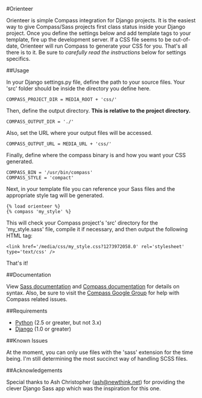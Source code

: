 #Orienteer

Orienteer is simple Compass integration for Django projects. It is the easiest 
way to give Compass/Sass projects first class status inside your Django 
project. Once you define the settings below and add template tags to your
template, fire up the development server. If a CSS file seems to be 
out-of-date, Orienteer will run Compass to generate your CSS for you. That's
all there is to it. Be sure to *carefully read the instructions* below for 
settings specifics.


##Usage

In your Django settings.py file, define the path to your source files. Your 
'src' folder should be inside the directory you define here.

    COMPASS_PROJECT_DIR = MEDIA_ROOT + 'css/'
    
Then, define the output directory. **This is relative to the project directory.**

    COMPASS_OUTPUT_DIR = './'

Also, set the URL where your output files will be accessed.

    COMPASS_OUTPUT_URL = MEDIA_URL + 'css/'

Finally, define where the compass binary is and how you want your CSS generated.

    COMPASS_BIN = '/usr/bin/compass'
    COMPASS_STYLE = 'compact'

Next, in your template file you can reference your Sass files and the appropriate
style tag will be generated.

    {% load orienteer %}
    {% compass 'my_style' %}

This will check your Compass project's 'src' directory for the 'my_style.sass' 
file, compile it if necessary, and then output the following HTML tag:

    <link href='/media/css/my_style.css?1273972058.0' rel='stylesheet' type='text/css' />

That's it!


##Documentation

View [Sass documentation](http://sass-lang.com/docs.html) and 
[Compass documentation](http://compass-style.org/docs/) for details on syntax.
Also, be sure to visit the [Compass Google Group](http://groups.google.com/group/compass-users)
for help with Compass related issues. 


##Requirements

- [Python](http://python.org/) (2.5 or greater, but not 3.x)
- [Django](http://www.djangoproject.com/) (1.0 or greater)


##Known Issues

At the moment, you can only use files with the 'sass' extension for the time 
being. I'm still determining the most succinct way of handling SCSS files.


##Acknowledgements

Special thanks to Ash Christopher (ash@newthink.net) for providing the clever 
Django Sass app which was the inspiration for this one.